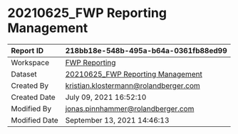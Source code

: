 



# 20210625_FWP Reporting Management

|Report ID|218bb18e-548b-495a-b64a-0361fb88ed99|
| :--- | :--- |
|Workspace|[FWP Reporting](../Workspaces/FWP-Reporting.md)|
|Dataset|[20210625_FWP Reporting Management](../Datasets/20210625_FWP-Reporting-Management.md)|
|Created By|kristian.klostermann@rolandberger.com|
|Created Date|July 09, 2021 16:52:10|
|Modified By|jonas.pinnhammer@rolandberger.com|
|Modified Date|September 13, 2021 14:46:13|
